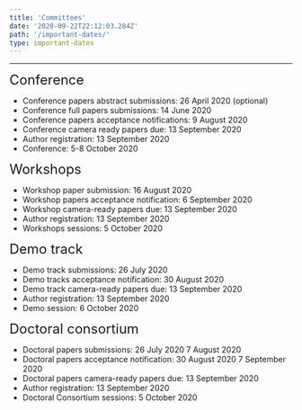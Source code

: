 ```yaml
---
title: 'Committees'
date: '2020-09-22T22:12:03.284Z'
path: '/important-dates/'
type: important-dates
---
```


<hr/>

<div style="font-size:18pt;">Conference</div>

- Conference papers abstract submissions: 26 April 2020 (optional)
- Conference full papers submissions: 14 June 2020
- Conference papers acceptance notifications: 9 August 2020
- Conference camera ready papers due: 13 September 2020
- Author registration: 13 September 2020
- Conference: 5-8 October 2020

<div style="font-size:18pt;">Workshops</div>

- Workshop paper submission: 16 August 2020
- Workshop papers acceptance notification: 6 September 2020
- Workshop camera-ready papers due: 13 September 2020
- Author registration: 13 September 2020
- Workshops sessions: 5 October 2020

<div style="font-size:18pt;">Demo track</div>

- Demo track submissions: 26 July 2020
- Demo tracks acceptance notification: 30 August 2020
- Demo track camera-ready papers due: 13 September 2020
- Author registration: 13 September 2020
- Demo session: 6 October 2020  

<div style="font-size:18pt;">Doctoral consortium</div>

- Doctoral papers submissions: 26 July 2020 7 August 2020
- Doctoral papers acceptance notification: 30 August 2020 7 September 2020
- Doctoral papers camera-ready papers due: 13 September 2020
- Author registration: 13 September 2020
- Doctoral Consortium sessions: 5 October 2020